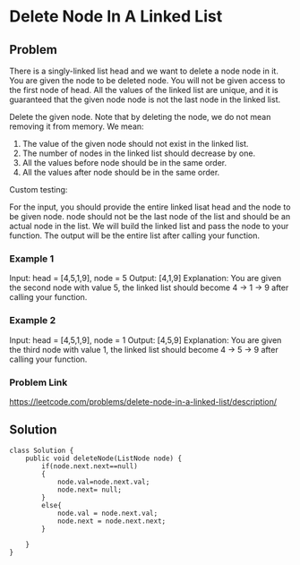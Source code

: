 # Delete Node In A Linked List

## Problem

There is a singly-linked list head and we want to delete a node node in it.
You are given the node to be deleted node. You will not be given access to the first node of head.
All the values of the linked list are unique, and it is guaranteed that the given node node is not the last node in the linked list.

Delete the given node. Note that by deleting the node, we do not mean removing it from memory. We mean:

1. The value of the given node should not exist in the linked list.
2. The number of nodes in the linked list should decrease by one.
3. All the values before node should be in the same order.
4. All the values after node should be in the same order.

Custom testing:

For the input, you should provide the entire linked lisat head and the node to be given node. node should not be the last node of the list and should be an actual node in the list.
We will build the linked list and pass the node to your function.
The output will be the entire list after calling your function.

### Example 1

Input: head = [4,5,1,9], node = 5
Output: [4,1,9]
Explanation: You are given the second node with value 5, the linked list should become 4 -> 1 -> 9 after calling your function.

### Example 2 

Input: head = [4,5,1,9], node = 1
Output: [4,5,9]
Explanation: You are given the third node with value 1, the linked list should become 4 -> 5 -> 9 after calling your function.

### Problem Link 

https://leetcode.com/problems/delete-node-in-a-linked-list/description/

## Solution

```
class Solution {
    public void deleteNode(ListNode node) {
        if(node.next.next==null)
        {
            node.val=node.next.val;
            node.next= null;
        }
        else{
            node.val = node.next.val;
            node.next = node.next.next;
        }
        
    }
}
```

